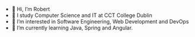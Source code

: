 - 👋 Hi, I’m Robert
- 📓 I study Computer Science and IT at CCT College Dublin
- 👀 I’m interested in Software Engineering, Web Development and DevOps
- 🌱 I’m currently learning  Java, Spring and Angular.  
 

<!---
rpsbobby/rpsbobby is a ✨ special ✨ repository because its `README.md` (this file) appears on your GitHub profile.
You can click the Preview link to take a look at your changes.
--->
